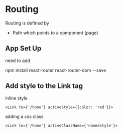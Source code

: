 # Routing

Routing is defined by

- Path which points to a component (page)

## App Set Up

need to add

npm install react-router react-router-dom --save

## Add style to the Link tag

inline style
```
<Link to={'/home'} activeStyle={{color: 'red'}}>
```

adding a css class
```
<Link to={'/home'} activeClassName={'namedstyle'}>
```


